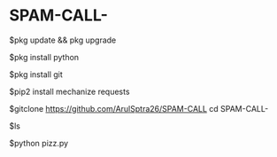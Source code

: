# SPAM-CALL-

$pkg update && pkg upgrade

$pkg install python

$pkg install git

$pip2 install mechanize requests

$gitclone https://github.com/ArulSptra26/SPAM-CALL
cd SPAM-CALL-

$ls

$python pizz.py
